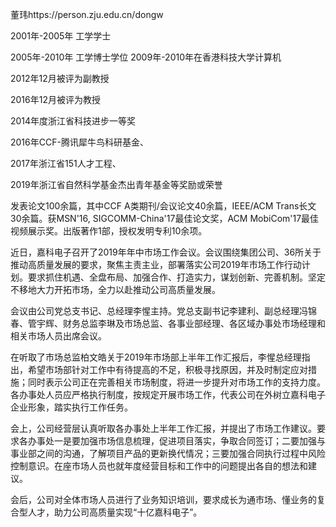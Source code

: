 董玮https://person.zju.edu.cn/dongw

2001年-2005年 工学学士

2005年-2010年 工学博士学位    2009年-2010年在香港科技大学计算机



2012年12月被评为副教授

2016年12月被评为教授





2014年度浙江省科技进步一等奖



2016年CCF-腾讯犀牛鸟科研基金、

2017年浙江省151人才工程、

2019年浙江省自然科学基金杰出青年基金等奖励或荣誉



发表论文100余篇，其中CCF A类期刊/会议论文40余篇，IEEE/ACM Trans长文30余篇。获MSN'16, SIGCOMM-China'17最佳论文奖，ACM MobiCom'17最佳视频展示奖。出版著作1部，授权发明专利10余项。



近日，嘉科电子召开了2019年年中市场工作会议。会议围绕集团公司、36所关于推动高质量发展的要求，聚焦主责主业，部署落实公司2019年市场工作行动计划。要求抓住机遇、全盘布局、加强合作、打造实力，谋划创新、完善机制。坚定不移地大力开拓市场，全力以赴推动公司高质量发展。

​        会议由公司党总支书记、总经理李惺主持。党总支副书记李建利、副总经理冯锦春、管宇辉、财务总监李琳及市场总监、各事业部经理、各区域办事处市场经理和相关市场人员出席会议。

  在听取了市场总监柏文皓关于2019年市场部上半年工作汇报后，李惺总经理指出，希望市场部针对工作中有待提高的不足，积极寻找原因，并及时制定应对措施；同时表示公司正在完善相关市场制度，将进一步提升对市场工作的支持力度。各办事处人员应严格执行制度，按规定开展市场工作，代表公司在外树立嘉科电子企业形象，踏实执行工作任务。

 会上，公司经营层认真听取各办事处上半年工作汇报，并提出了市场工作建议。要求各办事处一是要加强市场信息梳理，促进项目落实，争取合同签订；二要加强与事业部之间的沟通，了解项目产品的更新换代情况；三要加强合同执行过程中风险控制意识。在座市场人员也就年度经营目标和工作中的问题提出各自的想法和建议。

​        会后，公司对全体市场人员进行了业务知识培训，要求成长为通市场、懂业务的复合型人才，助力公司高质量实现“十亿嘉科电子”。


